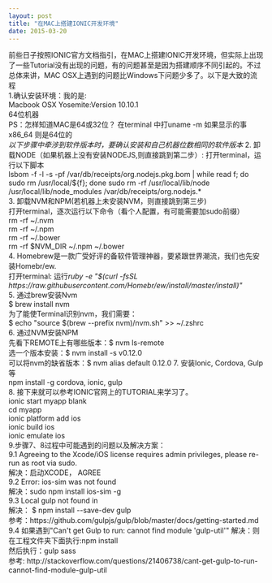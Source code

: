 ```yaml
---
layout: post
title: "在MAC上搭建IONIC开发环境"
date: 2015-03-20
---
```

<html>
<body>
<p>前些日子按照IONIC官方文档指引，在MAC上搭建IONIC开发环境，但实际上出现了一些Tutorial没有出现的问题，有的问题甚至是因为搭建顺序不同引起的。不过总体来讲，MAC OSX上遇到的问题比Windows下问题少多了。以下是大致的流程<br/>
1.确认安装环境：我的是:<br/>
      Macbook OSX Yosemite:Version 10.10.1 <br/>
      64位机器<br/>
      PS：怎样知道MAC是64或32位？  在terminal 中打uname -m 如果显示的事x86_64 则是64位的<br/>
      <em>以下步骤中牵涉到软件版本时，要确认安装和自己机器位数相同的软件版本</em>
2. 卸载NODE（如果机器上没有安装NODEJS,则直接跳到第二步）: 打开terminal，运行以下脚本<br/>
	lsbom -f -l -s -pf /var/db/receipts/org.nodejs.pkg.bom | while read f; do  sudo rm /usr/local/${f}; done
	sudo rm -rf /usr/local/lib/node /usr/local/lib/node_modules /var/db/receipts/org.nodejs.*
	<br/>
3. 卸载NVM和NPM(若机器上未安装NVM，则直接跳到第三步)<br/>
   打开terminal，逐次运行以下命令（看个人配置，有可能需要加sudo前缀）<br/>
    	rm -rf ~/.nvm<br/>
    	rm -rf ~/.npm<br/>
    	rm -rf ~/.bower<br/>
    	rm -rf $NVM_DIR ~/.npm ~/.bower<br/>
4. Homebrew是一款广受好评的备软件管理神器，要紧跟世界潮流，我们也先安装Homebr/ew.<br/>
   打开terminal: 运行<em>ruby -e "$(curl -fsSL https://raw.githubusercontent.com/Homebr/ew/install/master/install)"</em><br/>
5. 通过brew安装Nvm <br/>
   $ brew install nvm <br/>
   为了能使Terminal识别nvm，我们需要：<br/>
   $ echo "source $(brew --prefix nvm)/nvm.sh" >> ~/.zshrc <br/>
6. 通过NVM安装NPM <br/>
   先看下REMOTE上有哪些版本：$ nvm ls-remote <br/>
   选一个版本安装：$ nvm install -s v0.12.0 <br/>
   可以将nvm的缺省版本：$ nvm alias default 0.12.0
7. 安装Ionic, Cordova, Gulp等 <br/>
   npm install -g cordova, ionic, gulp  <br/>
8. 接下来就可以参考IONIC官网上的TUTORIAL来学习了。<br/>
   ionic start myapp blank<br/>
   cd myapp<br/>
   ionic platform add ios<br/>
   ionic build ios<br/>
   ionic emulate ios<br/>
9.步骤7、8过程中可能遇到的问题以及解决方案：<br/>
      9.1 Agreeing to the Xcode/iOS license requires admin privileges, please re-run as root via sudo.<br/> 
      解决：启动XCODE， AGREE <br/>
      9.2 Error: ios-sim was not found <br/>   
	 解决：sudo npm install ios-sim -g <br/>
      9.3 Local gulp not found in <br/>
	 解决： $ npm install --save-dev gulp    <br/>		   	 
	 参考：https://github.com/gulpjs/gulp/blob/master/docs/getting-started.md  <br/>	
      9.4 如果遇到"Can't get Gulp to run: cannot find module 'gulp-util'" 
	 解决：则在工程文件夹下面执行:npm install <br/> 
         然后执行：gulp sass<br/>
         参考: http://stackoverflow.com/questions/21406738/cant-get-gulp-to-run-cannot-find-module-gulp-util <br/>
</p>
</body>
</html>
